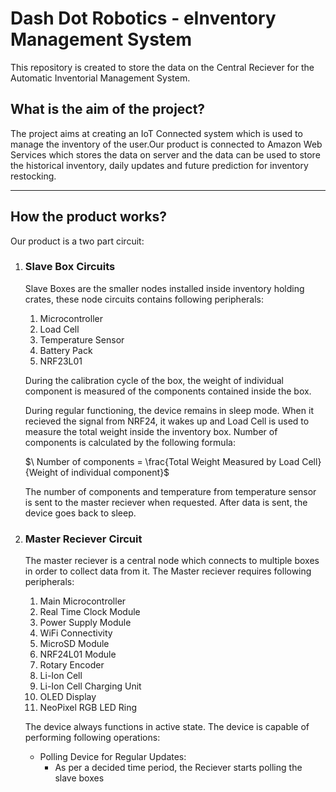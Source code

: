 # **Dash Dot Robotics - eInventory Management System**

This repository is created to store the data on the Central Reciever for the Automatic Inventorial Management System. 



## **What is the aim of the project?**

The project aims at creating an IoT Connected system which is used to manage the inventory of the user.Our product is connected to Amazon Web Services which stores the data on server and the data can be used to store the historical inventory, daily updates and future prediction for inventory restocking.

---

## **How the product works?**
Our product is a two part circuit:
1. ### **Slave Box Circuits**
    Slave Boxes are the smaller nodes installed inside inventory holding crates, these node circuits contains following peripherals:
    1. Microcontroller
    2. Load Cell
    3. Temperature Sensor
    4. Battery Pack
    5. NRF23L01

    During the calibration cycle of the box, the weight of individual component is measured of the components contained inside the box.
    
    During regular functioning, the device remains in sleep mode. When it recieved the signal from NRF24, it wakes up and Load Cell is used to measure the total weight inside the inventory box. Number of components is calculated by the following formula:

    $\ Number of components = \frac{Total Weight Measured by Load Cell}{Weight of individual component}$
    
    The number of components and temperature from temperature sensor is sent to the master reciever when requested. After data is sent, the device goes back to sleep.

2. ### **Master Reciever Circuit**
    The master reciever is a central node which connects to multiple boxes in order to collect data from it. The Master reciever requires following peripherals:
    1. Main Microcontroller
    2. Real Time Clock Module
    3. Power Supply Module
    4. WiFi Connectivity
    5. MicroSD Module
    6. NRF24L01 Module
    7. Rotary Encoder
    8. Li-Ion Cell
    9. Li-Ion Cell Charging Unit
    10. OLED Display
    11. NeoPixel RGB LED Ring
   
   The device always functions in active state. The device is capable of performing following operations:
   - Polling Device for Regular Updates:
     - As per a decided time period, the Reciever starts polling the slave boxes 
